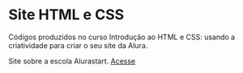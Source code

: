 # Site HTML e CSS
Códigos produzidos no curso Introdução ao HTML e CSS: usando a criatividade para criar o seu site da Alura.

Site sobre a escola Alurastart. [Acesse](https://fernandalopesbarbalho.github.io/site-alura/)

